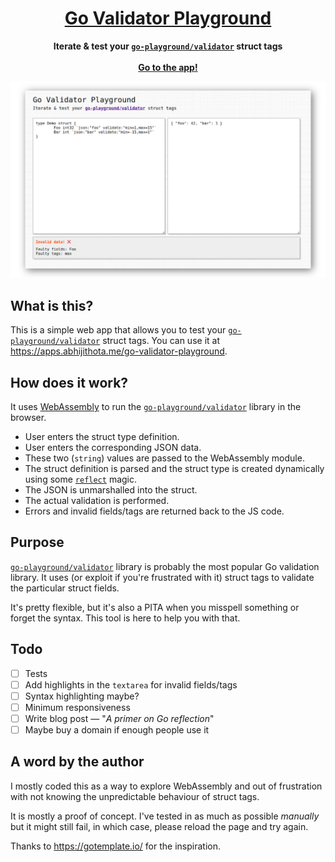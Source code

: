 <div align="center">
	<h1>
        <a href="https://apps.abhijithota.me/go-validator-playground">
            Go Validator Playground
        </a>
    </h1>
	<p>
		<b>
            Iterate & test your <a href="https://pkg.go.dev/github.com/go-playground/validator/v10"><code>go-playground/validator</code></a> struct tags
        </b>
        <br>
        <br>
        <b>
            <a href="https://apps.abhijithota.me/go-validator-playground">Go to the app!</a>
        </b>
	</p>
</div>

</p>

![](.github/readme.png)

## What is this?

This is a simple web app that allows you to test your [`go-playground/validator`](https://pkg.go.dev/github.com/go-playground/validator/v10) struct tags. You can use it at https://apps.abhijithota.me/go-validator-playground.

## How does it work?

It uses [WebAssembly](https://webassembly.org/) to run the [`go-playground/validator`](https://pkg.go.dev/github.com/go-playground/validator/v10) library in the browser. 

- User enters the struct type definition.
- User enters the corresponding JSON data.
- These two (`string`) values are passed to the WebAssembly module.
- The struct definition is parsed and the struct type is created dynamically using some [`reflect`](https://golang.org/pkg/reflect/) magic.
- The JSON is unmarshalled into the struct.
- The actual validation is performed.
- Errors and invalid fields/tags are returned back to the JS code.
  
## Purpose

[`go-playground/validator`](https://pkg.go.dev/github.com/go-playground/validator/v10) library is probably the most popular Go validation library. It uses (or exploit if you're frustrated with it) struct tags to validate the particular struct fields. 

It's pretty flexible, but it's also a PITA when you misspell something or forget the syntax. This tool is here to help you with that. 


## Todo

- [ ] Tests
- [ ] Add highlights in the `textarea` for invalid fields/tags
- [ ] Syntax highlighting maybe?
- [ ] Minimum responsiveness
- [ ] Write blog post — "*A primer on Go reflection*"
- [ ] Maybe buy a domain if enough people use it

## A word by the author

I mostly coded this as a way to explore WebAssembly and out of frustration with not knowing the unpredictable behaviour of struct tags.

It is mostly a proof of concept. I've tested in as much as possible *manually* but it might still fail, in which case, please reload the page and try again.

Thanks to https://gotemplate.io/ for the inspiration.

